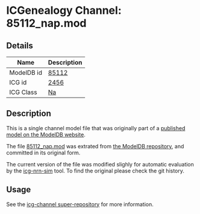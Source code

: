 # ICGenealogy Channel: 85112\_nap.mod

## Details

Name | Description
---- | -----------
ModelDB id | [85112](http://senselab.med.yale.edu/ModelDB/ShowModel.cshtml?model=85112)
ICG id | [2456](http://icg.neurotheory.ox.ac.uk/channels/2/2456)
ICG Class | [Na](http://icg.neurotheory.ox.ac.uk/channels/2)

## Description

This is a single channel model file that was originally part of a [published model on the ModelDB website](http://senselab.med.yale.edu/mModelDB/ShowModel.cshtml?model=85112).


The file [85112\_nap.mod](85112_nap.mod) was extrated from [the ModelDB repository](http://senselab.med.yale.edu/ModelDB/ShowModel.cshtml?model=85112), and committed in its original form.

The current version of the file was modified slighly for automatic evaluation by the [icg-nrn-sim](https://github.com/icgenealogy/icg-nrn-sim) tool. To find the original please check the git history.


## Usage

See the [icg-channel super-repository](https://github.com/icgenealogy/icg-channels) for more information.